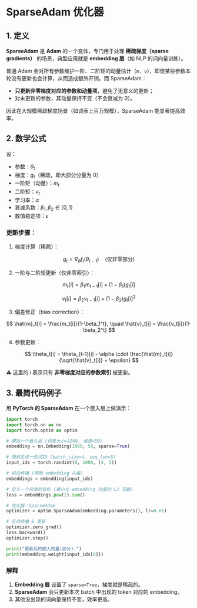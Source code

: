 # SparseAdam 优化器

## 1. 定义

**SparseAdam** 是 **Adam** 的一个变体，专门用于处理 **稀疏梯度（sparse gradients）** 的场景，典型应用就是 **embedding 层**（如 NLP 的词向量训练）。

普通 Adam 会对所有参数维护一阶、二阶矩的动量估计（`m, v`），即使某些参数本轮没有更新也会计算，从而造成额外开销。而 SparseAdam：

* **只更新非零梯度对应的参数和动量项**，避免了无意义的更新；
* 对未更新的参数，其动量保持不变（不会衰减为 0）。

因此在大规模稀疏梯度场景（如词表上百万规模），SparseAdam 能显著提高效率。


## 2. 数学公式

设：

* 参数：$\theta_t$
* 梯度：$g_t$（稀疏，即大部分分量为 0）
* 一阶矩（动量）：$m_t$
* 二阶矩：$v_t$
* 学习率：$\alpha$
* 衰减系数：$\beta_1, \beta_2 \in [0,1)$
* 数值稳定项：$\epsilon$

### 更新步骤：

1. 梯度计算（稀疏）：

$$
g_t = \nabla_\theta f_t(\theta_{t-1}) \quad (\text{仅非零部分})
$$

2. 一阶与二阶矩更新（仅非零索引）：

$$
m_t[i] = \beta_1 m_{t-1}[i] + (1-\beta_1) g_t[i]
$$

$$
v_t[i] = \beta_2 v_{t-1}[i] + (1-\beta_2) g_t[i]^2
$$

3. 偏差修正（bias correction）：

$$
\hat{m}_t[i] = \frac{m_t[i]}{1-\beta_1^t}, \quad 
\hat{v}_t[i] = \frac{v_t[i]}{1-\beta_2^t}
$$

4. 参数更新：

$$
\theta_t[i] = \theta_{t-1}[i] - \alpha \cdot \frac{\hat{m}_t[i]}{\sqrt{\hat{v}_t[i]} + \epsilon}
$$

⚠️ 这里的 $i$ 表示只有 **非零梯度对应的参数索引** 被更新。


## 3. 最简代码例子

用 **PyTorch 的 SparseAdam** 在一个嵌入层上做演示：

```python
import torch
import torch.nn as nn
import torch.optim as optim

# 模拟一个嵌入层 (词表大小=1000, 维度=50)
embedding = nn.Embedding(1000, 50, sparse=True)

# 随机生成一些词ID (batch_size=4, seq_len=5)
input_ids = torch.randint(0, 1000, (4, 5))

# 前向传播 (得到 embedding 向量)
embeddings = embedding(input_ids)

# 定义一个简单的目标 (最小化 embedding 向量的 L2 范数)
loss = embeddings.pow(2).sum()

# 优化器：SparseAdam
optimizer = optim.SparseAdam(embedding.parameters(), lr=0.01)

# 反向传播 & 更新
optimizer.zero_grad()
loss.backward()
optimizer.step()

print("更新后的嵌入向量(部分):")
print(embedding.weight[input_ids[0]])
```



### 解释

1. **Embedding 层** 设置了 `sparse=True`，梯度就是稀疏的。
2. **SparseAdam** 会只更新本次 batch 中出现的 token 对应的 embedding。
3. 其他没出现的词向量保持不变，效率更高。


